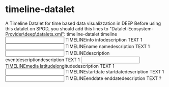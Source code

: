 # timeline-datalet
A Timeline Datalet for time based data visualizzation in DEEP
Before using this datalet on SPOD, you should add this lines to "Datalet-Ecosystem-Provider\deep\datalets.xml":
        <!--Timeline-->
        <component>
            <name>timeline-datalet</name>
            <type>timeline</type>
            <idm>
                <inputs>
                    <input>
                        <name>TIMELINEinfo</name>
                        <description>infodescription</description>
                        <type>TEXT</type>
                        <selection>1</selection>
                    </input>
                    <input>
                        <name>TIMELINEname</name>
                        <description>namedescription</description>
                        <type>TEXT</type>
                        <selection>1</selection>
                    </input>
                    <input>
                        <name>TIMELINEdescription</name>
                        <description>eventdescriptiondescription</description>
                        <type>TEXT</type>
                        <selection>1</selection>
                    </input>
                    <input>
                        <name>TIMELINEmedia</name>
                        <description>latitudelongitudedescription</description>
                        <type>TEXT</type>
                        <selection>1</selection>
                    </input>
                    <input>
                        <name>TIMELINEstartdate</name>
                        <description>startdatedescription</description>
                        <type>TEXT</type>
                        <selection>1</selection>
                    </input>
                    <input>
                        <name>TIMELINEenddate</name>
                        <description>enddatedescription</description>
                        <type>TEXT</type>
                        <selection>?</selection>
                    </input>
                </inputs>
            </idm>
        </component>
